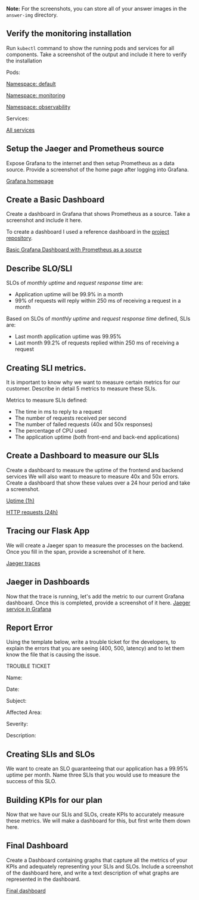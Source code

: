 **Note:** For the screenshots, you can store all of your answer images in the `answer-img` directory.

## Verify the monitoring installation

Run `kubectl` command to show the running pods and services for all components. Take a screenshot of the output and include it here to verify the installation

Pods: 

[Namespace: default](https://github.com/karolinasa/CNAND_nd064_C4_Observability_Starter_Files/tree/master/Project_Starter_Files-Building_a_Metrics_Dashboard/answer-img/pods-default.png) 

[Namespace: monitoring](https://github.com/karolinasa/CNAND_nd064_C4_Observability_Starter_Files/tree/master/Project_Starter_Files-Building_a_Metrics_Dashboard/answer-img/pods-monitoring.png) 

[Namespace: observability](https://github.com/karolinasa/CNAND_nd064_C4_Observability_Starter_Files/tree/master/Project_Starter_Files-Building_a_Metrics_Dashboard/answer-img/pods-observability.png)

Services: 

[All services](https://github.com/karolinasa/CNAND_nd064_C4_Observability_Starter_Files/tree/master/Project_Starter_Files-Building_a_Metrics_Dashboard/answer-img/services.png)

## Setup the Jaeger and Prometheus source
Expose Grafana to the internet and then setup Prometheus as a data source. Provide a screenshot of the home page after logging into Grafana.

[Grafana homepage](https://github.com/karolinasa/CNAND_nd064_C4_Observability_Starter_Files/tree/master/Project_Starter_Files-Building_a_Metrics_Dashboard/answer-img/grafana-homepage.png)

## Create a Basic Dashboard
Create a dashboard in Grafana that shows Prometheus as a source. Take a screenshot and include it here.

To create a dashboard I used a reference dashboard in the [project repository](https://github.com/karolinasa/CNAND_nd064_C4_Observability_Starter_Files/tree/master/Project_Starter_Files-Building_a_Metrics_Dashboard/reference-dashboards/kubernetes-cluster-monitoring-via-prometheus_rev3.json).

[Basic Grafana Dashboard with Prometheus as a source](https://github.com/karolinasa/CNAND_nd064_C4_Observability_Starter_Files/tree/master/Project_Starter_Files-Building_a_Metrics_Dashboard/answer-img/prometheus-datasource-reference-dashboard.png)

## Describe SLO/SLI
SLOs of *monthly uptime* and *request response time* are:
- Application uptime will be 99.9% in a month
- 99% of requests will reply within 250 ms of receiving a request in a month

Based on SLOs of *monthly uptime* and *request response time* defined, SLIs are:
- Last month application uptime was 99.95%
- Last month 99.2% of requests replied within 250 ms of receiving a request


## Creating SLI metrics.
It is important to know why we want to measure certain metrics for our customer. Describe in detail 5 metrics to measure these SLIs.

Metrics to measure SLIs defined:
- The time in ms to reply to a request
- The number of requests received per second
- The number of failed requests (40x and 50x responses)
- The percentage of CPU used
- The application uptime (both front-end and back-end applications)


## Create a Dashboard to measure our SLIs
Create a dashboard to measure the uptime of the frontend and backend services We will also want to measure to measure 40x and 50x errors. Create a dashboard that show these values over a 24 hour period and take a screenshot.

[Uptime (1h)](https://github.com/karolinasa/CNAND_nd064_C4_Observability_Starter_Files/tree/master/Project_Starter_Files-Building_a_Metrics_Dashboard/answer-img/uptime.png) 

[HTTP requests (24h)](https://github.com/karolinasa/CNAND_nd064_C4_Observability_Starter_Files/tree/master/Project_Starter_Files-Building_a_Metrics_Dashboard/answer-img/http-requests-by-status.png)

## Tracing our Flask App
We will create a Jaeger span to measure the processes on the backend. Once you fill in the span, provide a screenshot of it here.

[Jaeger traces](https://github.com/karolinasa/CNAND_nd064_C4_Observability_Starter_Files/tree/master/Project_Starter_Files-Building_a_Metrics_Dashboard/answer-img/jaeger-trace.png)

## Jaeger in Dashboards
Now that the trace is running, let's add the metric to our current Grafana dashboard. Once this is completed, provide a screenshot of it here.
[Jaeger service in Grafana](https://github.com/karolinasa/CNAND_nd064_C4_Observability_Starter_Files/tree/master/Project_Starter_Files-Building_a_Metrics_Dashboard/answer-img/jaeger-datasource-dashboard.png)

## Report Error
Using the template below, write a trouble ticket for the developers, to explain the errors that you are seeing (400, 500, latency) and to let them know the file that is causing the issue.

TROUBLE TICKET

Name:

Date:

Subject:

Affected Area:

Severity:

Description:


## Creating SLIs and SLOs
We want to create an SLO guaranteeing that our application has a 99.95% uptime per month. Name three SLIs that you would use to measure the success of this SLO.

## Building KPIs for our plan
Now that we have our SLIs and SLOs, create KPIs to accurately measure these metrics. We will make a dashboard for this, but first write them down here.

## Final Dashboard
Create a Dashboard containing graphs that capture all the metrics of your KPIs and adequately representing your SLIs and SLOs. Include a screenshot of the dashboard here, and write a text description of what graphs are represented in the dashboard.  

[Final dashboard](https://github.com/karolinasa/CNAND_nd064_C4_Observability_Starter_Files/tree/master/Project_Starter_Files-Building_a_Metrics_Dashboard/answer-img/observability-dashboard.png)
